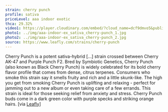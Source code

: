 ```yaml
---
strain: cherry punch
profile: sativa
priceLevel: aaa indoor exotic
thca: 29.32%
video1: https://player.cloudinary.com/embed/?cloud_name=dcf9dmvo5&public_id=a-indoor_sativa_cherry-punch_vzorv6&profile=flower
photo1: ../img/aaa-indoor-ex_sativa_cherry-punch_1.jpg
photo2: ../img/aaa-indoor-ex_sativa_cherry-punch_2.jpg
source: https://www.leafly.com/strains/cherry-punch
---
```


Cherry Punch is a potent sativa-hybrid [...] strain crossed between Cherry AK-47 and Purple Punch F2. Bred by Symbiotic Genetics, Cherry Punch (also known as Black Cherry Punch) is widely celebrated for its bold cherry flavor profile that comes from dense, citrus terpenes. Consumers who smoke this strain say it smells fruity and rich and a little skunk-like. The high you get from smoking Cherry Punch is uplifting and relaxing - perfect for jamming out to a new album or even taking care of a few errands. This strain is ideal for those seeking relief from anxiety and stress. Cherry Punch buds come in a dark green color with purple specks and striking orange hairs. [via <a href="{{ source }}">Leafly</a>]

